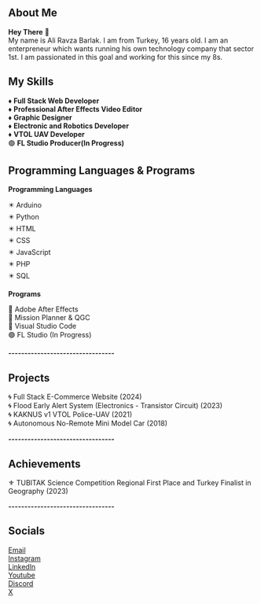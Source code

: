 ## About Me

**Hey There** 👋  
My name is Ali Ravza Barlak. I am from Turkey, 16 years old. I am an enterpreneur which wants running his own technology company that sector 1st. I am passionated in this goal and working for this since my 8s.

 ## My Skills
 
 ♦ **Full Stack Web Developer**  
 ♦ **Professional After Effects Video Editor**  
 ♦ **Graphic Designer**  
 ♦ **Electronic and Robotics Developer**  
 ♦ **VTOL UAV Developer**  
 🟢 **FL Studio Producer(In Progress)**  

## Programming Languages & Programs

**Programming Languages**

✴️ Arduino  
✴️ Python  
✴️ HTML  
✴️ CSS  
✴️ JavaScript  
✴️ PHP  
✴️ SQL  

**Programs**

🔘 Adobe After Effects  
🔘 Mission Planner & QGC  
🔘 Visual Studio Code  
🟢 FL Studio (In Progress)  

**---------------------------------**

## Projects

🌀 Full Stack E-Commerce Website (2024)  
🌀 Flood Early Alert System (Electronics - Transistor Circuit) (2023)  
🌀 KAKNUS v1 VTOL Police-UAV (2021)  
🌀 Autonomous No-Remote Mini Model Car (2018)  

**---------------------------------**

## Achievements

⚜️ TUBITAK Science Competition Regional First Place and Turkey Finalist in Geography (2023)  

**---------------------------------**

## Socials

[Email](mailto:alrbbusiness@gmail.com)  
[Instagram](https://www.instagram.com/alirbarlak/)  
[Linkedln](https://linkedln.com)  
[Youtube](https://youtube.com/c/xsono)  
[Discord](https://discord.com/invite/pSkUqyYt)  
[X](https://x.com)  
















